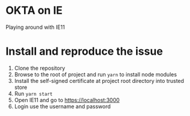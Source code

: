 # OKTA on IE
Playing around with IE11

# Install and reproduce the issue
1. Clone the repository
1. Browse to the root of project and run `yarn` to install node modules
1. Install the self-signed certificate at project root directory into trusted store
1. Run `yarn start`
1. Open IE11 and go to [https://localhost:3000](https://localhost:3000)
1. Login use the username and password
